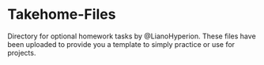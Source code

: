 # Takehome-Files
Directory for optional homework tasks by @LianoHyperion. These files have been uploaded to provide you a template to simply practice or use for projects.

